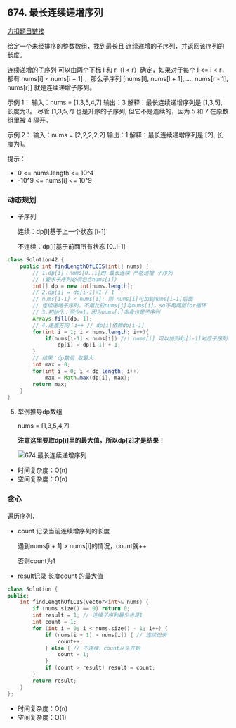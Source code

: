 
## 674. 最长连续递增序列

[力扣题目链接](https://leetcode-cn.com/problems/longest-continuous-increasing-subsequence/)

给定一个未经排序的整数数组，找到最长且 连续递增的子序列，并返回该序列的长度。

连续递增的子序列 可以由两个下标 l 和 r（l < r）确定，如果对于每个 l <= i < r，都有 nums[i] < nums[i + 1] ，那么子序列 [nums[l], nums[l + 1], ..., nums[r - 1], nums[r]] 就是连续递增子序列。

示例 1：
输入：nums = [1,3,5,4,7]
输出：3
解释：最长连续递增序列是 [1,3,5], 长度为3。
尽管 [1,3,5,7] 也是升序的子序列, 但它不是连续的，因为 5 和 7 在原数组里被 4 隔开。

示例 2：
输入：nums = [2,2,2,2,2]
输出：1
解释：最长连续递增序列是 [2], 长度为1。

提示：

* 0 <= nums.length <= 10^4
* -10^9 <= nums[i] <= 10^9



### 动态规划

+ 子序列

  连续：dp[i]基于上一个状态 [i-1]

  不连续：dp[i]基于前面所有状态 [0..i-1]

```java
class Solution42 {
    public int findLengthOfLCIS(int[] nums) {
        // 1.dp[i]：nums[0..i]的 最长连续 严格递增 子序列
        // (要求子序列必须包含nums[i])
        int[] dp = new int[nums.length]; 
        // 2.dp[i] = dp[i-1]+1 / 1 
        // nums[i-1] < nums[i]: 则 nums[i]可加到nums[i-1]后面
        // 连续递增子序列，不用比较nums[j]与nums[i]。so不用两层for循环 
        // 3.初始化：至少=1，因为nums[i]本身也是子序列
        Arrays.fill(dp, 1);
        // 4.递推方向：i++ // dp[i]依赖dp[i-1]
        for(int i = 1; i < nums.length; i++){
            if(nums[i-1] < nums[i]) //! nums[i] 可以加到dp[i-1]对应子序列末尾
                dp[i] = dp[i-1] + 1;
        } 
        // 结果：dp数组 取最大
        int max = 0;
        for(int i = 0; i < dp.length; i++)
            max = Math.max(dp[i], max);
        return max;
    }
}
```

5. 举例推导dp数组

   nums = [1,3,5,4,7]

   **注意这里要取dp[i]里的最大值，所以dp[2]才是结果！**

   ![674.最长连续递增序列](https://img-blog.csdnimg.cn/20210204103529742.jpg)

* 时间复杂度：O(n)
* 空间复杂度：O(n)

### 贪心

遍历序列，

+ count 记录当前连续增序列的长度

  遇到nums[i + 1] > nums[i]的情况，count就++

  否则count为1

+ result记录  长度count 的最大值

```CPP
class Solution {
public:
    int findLengthOfLCIS(vector<int>& nums) {
        if (nums.size() == 0) return 0;
        int result = 1; // 连续子序列最少也是1
        int count = 1;
        for (int i = 0; i < nums.size() - 1; i++) {
            if (nums[i + 1] > nums[i]) { // 连续记录
                count++;
            } else { // 不连续，count从头开始
                count = 1;
            }
            if (count > result) result = count;
        }
        return result;
    }
};
```
* 时间复杂度：O(n)
* 空间复杂度：O(1)
